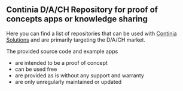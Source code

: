 ## Continia D/A/CH Repository for proof of concepts apps or knowledge sharing

Here you can find a list of repositories that can be used with [Continia Solutions](https://continia.com/) and are primarily targeting the D/A/CH market.

The provided source code and example apps 
- are intended to be a proof of concept
- can be used free
- are provided as is without any support and warranty
- are only unregularly maintained or updated
